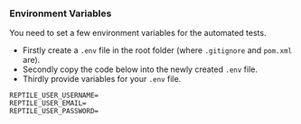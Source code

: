 
### Environment Variables
You need to set a few environment variables for the automated tests.
- Firstly create a `.env` file in the root folder (where `.gitignore` and `pom.xml` are).
- Secondly copy the code below into the newly created `.env` file.
- Thirdly provide variables for your `.env` file.

```
REPTILE_USER_USERNAME=
REPTILE_USER_EMAIL=
REPTILE_USER_PASSWORD=
```

